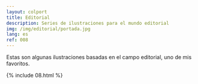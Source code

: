 ```yaml
---
layout: colport
title: Editorial
description: Series de ilustraciones para el mundo editorial
img: /img/editorial/portada.jpg
lang: es
ref: 008
---
```


Estas son algunas ilustraciones basadas en el campo editorial, uno de mis favoritos.

{% include 08.html %}
